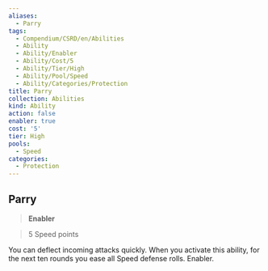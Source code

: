 ```yaml
---
aliases:
  - Parry
tags:
  - Compendium/CSRD/en/Abilities
  - Ability
  - Ability/Enabler
  - Ability/Cost/5
  - Ability/Tier/High
  - Ability/Pool/Speed
  - Ability/Categories/Protection
title: Parry
collection: Abilities
kind: Ability
action: false
enabler: true
cost: '5'
tier: High
pools:
  - Speed
categories:
  - Protection
---
```

## Parry    
>**Enabler**    
>5 Speed points  
    
You can deflect incoming attacks quickly. When you activate this ability, for the next ten rounds you ease all Speed defense rolls. Enabler.